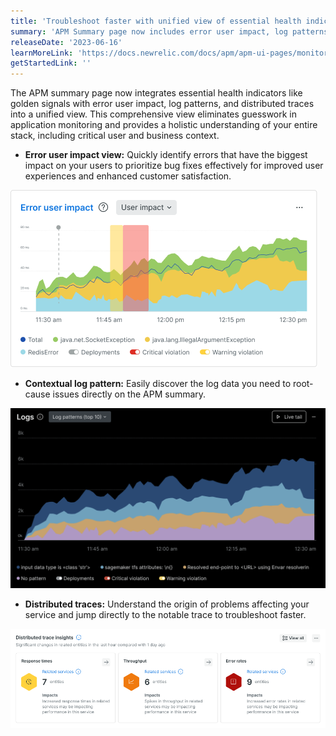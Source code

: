 ```yaml
---
title: 'Troubleshoot faster with unified view of essential health indicators and telemetry'
summary: 'APM Summary page now includes error user impact, log patterns and distributed traces all in one unified view'
releaseDate: '2023-06-16'
learnMoreLink: 'https://docs.newrelic.com/docs/apm/apm-ui-pages/monitoring/apm-summary-page-view-transaction-apdex-usage-data/'
getStartedLink: ''
---
```


The APM summary page now integrates essential health indicators like golden signals with error user impact, log patterns, and distributed traces into a unified view. This comprehensive view eliminates guesswork in application monitoring and provides a holistic understanding of your entire stack, including critical user and business context. 

* **Error user impact view:** Quickly identify errors that have the biggest impact on your users to prioritize bug fixes effectively for improved user experiences and enhanced customer satisfaction.
  
![Error user impact view](./images/error.png "A screenshot that error user impact")

* **Contextual log pattern:** Easily discover the log data you need to root-cause issues directly on the APM summary.
  
![Log patterns](./images/log.png "A screenshot that shows log patterns")

* **Distributed traces:** Understand the origin of problems affecting your service and jump directly to the notable trace to troubleshoot faster.
  
![Distributed traces](./images/dt.png "A screenshot that shows traces")


